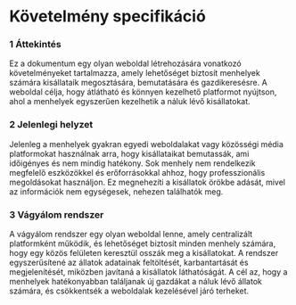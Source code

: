 # Követelmény specifikáció

### 1 Áttekintés
Ez a dokumentum egy olyan weboldal létrehozására vonatkozó követelményeket tartalmazza, amely lehetőséget biztosít menhelyek számára kisállataik megosztására, bemutatására és gazdikeresésre. A weboldal célja, hogy átlátható és könnyen kezelhető platformot nyújtson, ahol a menhelyek egyszerűen kezelhetik a náluk lévő kisállatokat.

### 2 Jelenlegi helyzet
Jelenleg a menhelyek gyakran egyedi weboldalakat vagy közösségi média platformokat használnak arra, hogy kisállataikat bemutassák, ami időigényes és nem mindig hatékony. Sok menhely nem rendelkezik megfelelő eszközökkel és erőforrásokkal ahhoz, hogy professzionális megoldásokat használjon. Ez megnehezíti a kisállatok örökbe adását, mivel az információk nem egységesek, nehezen találhatók meg.

### 3 Vágyálom rendszer
A vágyálom rendszer egy olyan weboldal lenne, amely centralizált platformként működik, és lehetőséget biztosít minden menhely számára, hogy egy közös felületen keresztül osszák meg a kisállatokat. A rendszer egyszerűsítené az állatok adatainak feltöltését, karbantartását és megjelenítését, miközben javítaná a kisállatok láthatóságát. A cél az, hogy a menhelyek hatékonyabban találjanak új gazdákat a náluk lévő állatok számára, és csökkentsék a weboldalak kezelésével járó terheket.